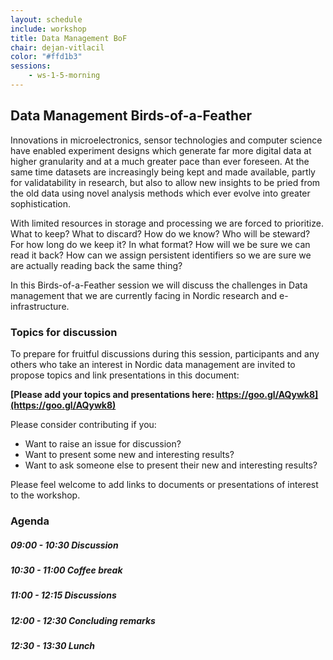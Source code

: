 ```yaml
---
layout: schedule
include: workshop
title: Data Management BoF
chair: dejan-vitlacil
color: "#ffd1b3"
sessions:
    - ws-1-5-morning
---
```


## Data Management Birds-of-a-Feather

Innovations in microelectronics, sensor technologies and computer science have
enabled experiment designs which generate far more digital data at higher
granularity and at a much greater pace than ever foreseen. At the same time
datasets are increasingly being kept and made available, partly for
validatability in research, but also to allow new insights to be pried from the
old data using novel analysis methods which ever evolve into greater
sophistication.

With limited resources in storage and processing we are forced to prioritize.
What to keep? What to discard? How do we know? Who will be steward? For how long
do we keep it? In what format? How will we be sure we can read it back? How can
we assign persistent identifiers so we are sure we are actually reading back the
same thing?

In this Birds-of-a-Feather session we will discuss the challenges in Data
management that we are currently facing in Nordic research and e-infrastructure.

### Topics for discussion

To prepare for fruitful discussions during this session, participants and any
others who take an interest in Nordic data management are invited to propose
topics and link presentations in this document:

**[Please add your topics and presentations here: https://goo.gl/AQywk8](https://goo.gl/AQywk8)**

Please consider contributing if you:

* Want to raise an issue for discussion?
* Want to present some new and interesting results?
* Want to ask someone else to present their new and interesting results?

Please feel welcome to add links to documents or presentations of interest
to the workshop.

### Agenda

##### 09:00 - 10:30 Discussion

##### 10:30 - 11:00 _Coffee break_

##### 11:00 - 12:15 Discussions

##### 12:00 - 12:30 Concluding remarks

##### 12:30 - 13:30 _Lunch_
